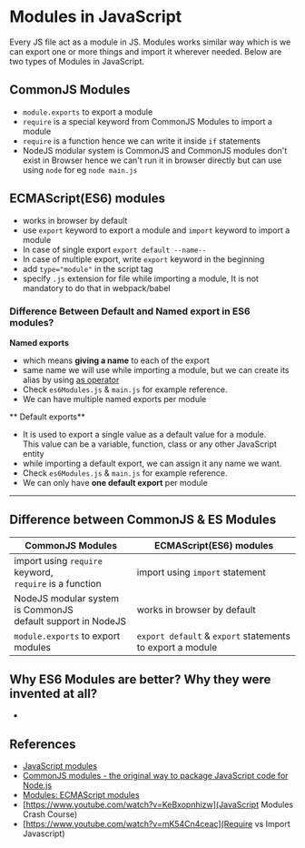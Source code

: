 # Modules in JavaScript

 Every JS file act as a module in JS. Modules works similar way which is we can export one or more things and import it wherever needed. Below are two types of Modules in JavaScript. 


## CommonJS Modules

* `module.exports` to export a module
* `require` is a special keyword from CommonJS Modules to import a module
* `require` is a function hence we can write it inside `if` statements
* NodeJS modular system is CommonJS and CommonJS modules don't exist in Browser hence we can't run it in browser directly but can use using `node` for eg `node main.js`



## ECMAScript(ES6) modules

* works in browser by default
* use `export` keyword to export a module and `import` keyword to import a module
* In case of single export `export default --name--`
* In case of multiple export, write `export` keyword in the beginning
* add `type="module"` in the script tag
* specify `.js` extension for file while importing a module, It is not mandatory to do that in webpack/babel


### Difference Between Default and Named export in ES6 modules?

**Named exports**

* which means **giving a name** to each of the export 
* same name we will use while importing a module, but we can create its alias by using [as operator](https://developer.mozilla.org/en-US/docs/Web/JavaScript/Reference/Statements/import)
* Check `es6Modules.js` & `main.js` for example reference.
* We can have multiple named exports per module


** Default exports**

* It is used to export a single value as a default value for a module.
<br> This value can be a variable, function, class or any other JavaScript entity
* while importing a default export, we can assign it any name we want. 
* Check `es6Modules.js` & `main.js` for example reference.
* We can only have **one default export** per module



------

## Difference between CommonJS & ES Modules

| CommonJS Modules | ECMAScript(ES6) modules |
| ---              |                     --- |
| import using `require` keyword, <br> `require` is a function| import using `import` statement|
| NodeJS modular system is CommonJS <br> default support in NodeJS | works in browser by default  |
| `module.exports` to export modules | `export default` & `export`   statements to export a module  |


## Why ES6 Modules are better? Why they were invented at all?

* 





 ## References

* [JavaScript modules](https://developer.mozilla.org/en-US/docs/Web/JavaScript/Guide/Modules)
* [CommonJS modules - the original way to package JavaScript code for Node.js](https://nodejs.org/api/modules.html)
* [Modules: ECMAScript modules](https://nodejs.org/api/esm.html)
* [https://www.youtube.com/watch?v=KeBxopnhizw](JavaScript Modules Crash Course)
* [https://www.youtube.com/watch?v=mK54Cn4ceac](Require vs Import Javascript)